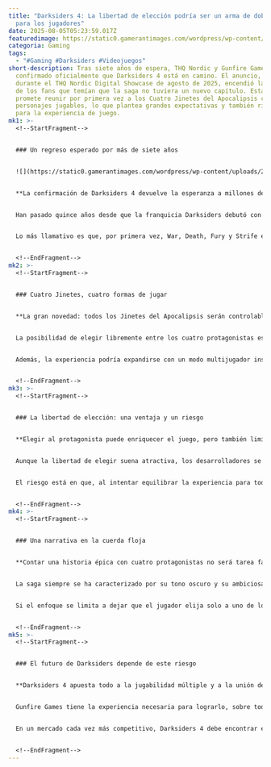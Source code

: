 ```yaml
---
title: "Darksiders 4: La libertad de elección podría ser un arma de doble filo
  para los jugadores"
date: 2025-08-05T05:23:59.017Z
featuredimage: https://static0.gamerantimages.com/wordpress/wp-content/uploads/2025/08/darksiders-4s-freedom-of-choice-could-be-a-double-edged-sword.jpg?q=49&fit=crop&w=1100&h=618&dpr=2
categoria: Gaming
tags:
  - "#Gaming #Darksiders #Videojuegos"
short-description: Tras siete años de espera, THQ Nordic y Gunfire Games han
  confirmado oficialmente que Darksiders 4 está en camino. El anuncio, realizado
  durante el THQ Nordic Digital Showcase de agosto de 2025, encendió la emoción
  de los fans que temían que la saga no tuviera un nuevo capítulo. Esta entrega
  promete reunir por primera vez a los Cuatro Jinetes del Apocalipsis como
  personajes jugables, lo que plantea grandes expectativas y también riesgos
  para la experiencia de juego.
mk1: >-
  <!--StartFragment-->


  ### Un regreso esperado por más de siete años


  ![](https://static0.gamerantimages.com/wordpress/wp-content/uploads/2025/08/darksiders-4-four-horsemen.jpg?q=49&fit=crop&w=825&dpr=2)


  **La confirmación de Darksiders 4 devuelve la esperanza a millones de jugadores.**


  Han pasado quince años desde que la franquicia Darksiders debutó con una mezcla única de acción, aventura y narrativa apocalíptica. Tras tres entregas principales y un spin-off, el futuro de la saga parecía incierto, especialmente por las dudas en torno a su financiación y desarrollo. Sin embargo, THQ Nordic y Gunfire Games han sorprendido con un teaser que promete dar cierre a la historia de los Jinetes.


  Lo más llamativo es que, por primera vez, War, Death, Fury y Strife estarán unidos en un mismo título. Esta unión no solo es un momento muy esperado por los seguidores, sino también un enorme desafío narrativo y jugable, pues la dinámica entre ellos podría redefinir la esencia de Darksiders.


  <!--EndFragment-->
mk2: >-
  <!--StartFragment-->


  ### Cuatro Jinetes, cuatro formas de jugar


  **La gran novedad: todos los Jinetes del Apocalipsis serán controlables.**


  La posibilidad de elegir libremente entre los cuatro protagonistas es, sin duda, el cambio más ambicioso que introduce Darksiders 4. Cada Jinete tiene un estilo de combate único y habilidades distintas, lo que promete ofrecer múltiples enfoques para superar los retos del juego.


  Además, la experiencia podría expandirse con un modo multijugador inspirado en la fórmula cooperativa de *Remnant 2*, también desarrollado por Gunfire Games. De confirmarse, esto abriría la puerta a estrategias en equipo y a una rejugabilidad mucho mayor, donde cada partida se sentiría diferente dependiendo de los personajes seleccionados.


  <!--EndFragment-->
mk3: >-
  <!--StartFragment-->


  ### La libertad de elección: una ventaja y un riesgo


  **Elegir al protagonista puede enriquecer el juego, pero también limitar su complejidad.**


  Aunque la libertad de elegir suena atractiva, los desarrolladores se enfrentan a un reto enorme: diseñar un mundo y una campaña que se adapten a las habilidades de cuatro personajes distintos. Esto podría significar simplificar puzzles, combates y mecánicas de exploración para que funcionen con cualquiera de los Jinetes.


  El riesgo está en que, al intentar equilibrar la experiencia para todos, se pierda parte de la profundidad que hizo grande a Darksiders. Los fans esperan un título que respete la esencia de cada personaje, sin caer en un diseño genérico que reste personalidad a la historia.


  <!--EndFragment-->
mk4: >-
  <!--StartFragment-->


  ### Una narrativa en la cuerda floja


  **Contar una historia épica con cuatro protagonistas no será tarea fácil.**


  La saga siempre se ha caracterizado por su tono oscuro y su ambiciosa mitología basada en el Apocalipsis. Con cuatro héroes en el centro de la trama, el reto será darles a todos el tiempo y la relevancia que merecen sin fragmentar la narrativa.


  Si el enfoque se limita a dejar que el jugador elija solo a uno de los Jinetes, la historia corre el riesgo de sentirse incompleta o forzada. Por el contrario, una campaña que combine sus perspectivas podría elevar la épica de la saga, pero requerirá una ejecución impecable para no caer en la confusión.


  <!--EndFragment-->
mk5: >-
  <!--StartFragment-->


  ### El futuro de Darksiders depende de este riesgo


  **Darksiders 4 apuesta todo a la jugabilidad múltiple y a la unión de los Jinetes.**


  Gunfire Games tiene la experiencia necesaria para lograrlo, sobre todo tras el éxito cooperativo de *Remnant 2*. Sin embargo, no hay confirmación oficial de que Darksiders 4 adopte ese mismo camino. Lo que sí es seguro es que la decisión de permitir el control de los cuatro Jinetes será el punto que definirá el éxito o fracaso del juego.


  En un mercado cada vez más competitivo, Darksiders 4 debe encontrar el equilibrio entre ofrecer libertad al jugador y mantener una narrativa sólida y una jugabilidad profunda. En 10datos.com seguiremos de cerca cada novedad de este esperado título que, de salir bien, podría convertirse en el broche de oro de una franquicia legendaria.


  <!--EndFragment-->
---
```

